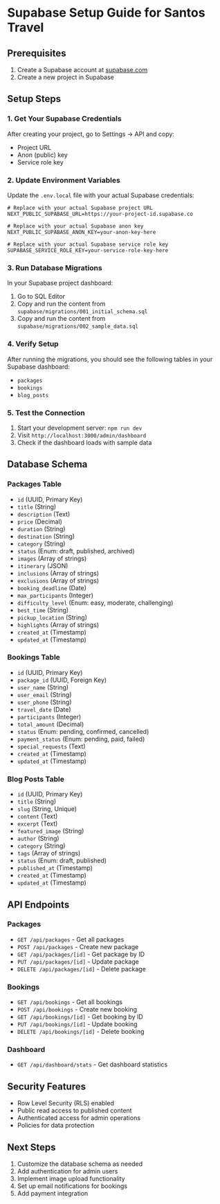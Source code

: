 # Supabase Setup Guide for Santos Travel

## Prerequisites
1. Create a Supabase account at [supabase.com](https://supabase.com)
2. Create a new project in Supabase

## Setup Steps

### 1. Get Your Supabase Credentials
After creating your project, go to Settings → API and copy:
- Project URL
- Anon (public) key  
- Service role key

### 2. Update Environment Variables
Update the `.env.local` file with your actual Supabase credentials:

```env
# Replace with your actual Supabase project URL
NEXT_PUBLIC_SUPABASE_URL=https://your-project-id.supabase.co

# Replace with your actual Supabase anon key
NEXT_PUBLIC_SUPABASE_ANON_KEY=your-anon-key-here

# Replace with your actual Supabase service role key
SUPABASE_SERVICE_ROLE_KEY=your-service-role-key-here
```

### 3. Run Database Migrations
In your Supabase project dashboard:

1. Go to SQL Editor
2. Copy and run the content from `supabase/migrations/001_initial_schema.sql`
3. Copy and run the content from `supabase/migrations/002_sample_data.sql`

### 4. Verify Setup
After running the migrations, you should see the following tables in your Supabase dashboard:
- `packages`
- `bookings` 
- `blog_posts`

### 5. Test the Connection
1. Start your development server: `npm run dev`
2. Visit `http://localhost:3000/admin/dashboard`
3. Check if the dashboard loads with sample data

## Database Schema

### Packages Table
- `id` (UUID, Primary Key)
- `title` (String)
- `description` (Text)
- `price` (Decimal)
- `duration` (String)
- `destination` (String)
- `category` (String)
- `status` (Enum: draft, published, archived)
- `images` (Array of strings)
- `itinerary` (JSON)
- `inclusions` (Array of strings)
- `exclusions` (Array of strings)
- `booking_deadline` (Date)
- `max_participants` (Integer)
- `difficulty_level` (Enum: easy, moderate, challenging)
- `best_time` (String)
- `pickup_location` (String)
- `highlights` (Array of strings)
- `created_at` (Timestamp)
- `updated_at` (Timestamp)

### Bookings Table
- `id` (UUID, Primary Key)
- `package_id` (UUID, Foreign Key)
- `user_name` (String)
- `user_email` (String)
- `user_phone` (String)
- `travel_date` (Date)
- `participants` (Integer)
- `total_amount` (Decimal)
- `status` (Enum: pending, confirmed, cancelled)
- `payment_status` (Enum: pending, paid, failed)
- `special_requests` (Text)
- `created_at` (Timestamp)
- `updated_at` (Timestamp)

### Blog Posts Table
- `id` (UUID, Primary Key)
- `title` (String)
- `slug` (String, Unique)
- `content` (Text)
- `excerpt` (Text)
- `featured_image` (String)
- `author` (String)
- `category` (String)
- `tags` (Array of strings)
- `status` (Enum: draft, published)
- `published_at` (Timestamp)
- `created_at` (Timestamp)
- `updated_at` (Timestamp)

## API Endpoints

### Packages
- `GET /api/packages` - Get all packages
- `POST /api/packages` - Create new package
- `GET /api/packages/[id]` - Get package by ID
- `PUT /api/packages/[id]` - Update package
- `DELETE /api/packages/[id]` - Delete package

### Bookings
- `GET /api/bookings` - Get all bookings
- `POST /api/bookings` - Create new booking
- `GET /api/bookings/[id]` - Get booking by ID
- `PUT /api/bookings/[id]` - Update booking
- `DELETE /api/bookings/[id]` - Delete booking

### Dashboard
- `GET /api/dashboard/stats` - Get dashboard statistics

## Security Features
- Row Level Security (RLS) enabled
- Public read access to published content
- Authenticated access for admin operations
- Policies for data protection

## Next Steps
1. Customize the database schema as needed
2. Add authentication for admin users
3. Implement image upload functionality
4. Set up email notifications for bookings
5. Add payment integration
